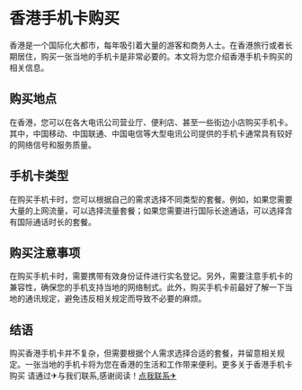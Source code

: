 # 香港手机卡购买

香港是一个国际化大都市，每年吸引着大量的游客和商务人士。在香港旅行或者长期居住，购买一张当地的手机卡是非常必要的。本文将为您介绍香港手机卡购买的相关信息。

## 购买地点

在香港，您可以在各大电讯公司营业厅、便利店、甚至一些街边小店购买手机卡。其中，中国移动、中国联通、中国电信等大型电讯公司提供的手机卡通常具有较好的网络信号和服务质量。

## 手机卡类型

在购买手机卡时，您可以根据自己的需求选择不同类型的套餐。例如，如果您需要大量的上网流量，可以选择流量套餐；如果您需要进行国际长途通话，可以选择含有国际通话时长的套餐。

## 购买注意事项

在购买手机卡时，需要携带有效身份证件进行实名登记。另外，需要注意手机卡的兼容性，确保您的手机支持当地的网络制式。此外，购买手机卡前最好了解一下当地的通讯规定，避免违反相关规定而导致不必要的麻烦。

## 结语

购买香港手机卡并不复杂，但需要根据个人需求选择合适的套餐，并留意相关规定。一张当地的手机卡将为您在香港的生活和工作带来便利。更多关于香港手机卡购买 请通过✈与我们联系,感谢阅读！[点我联系✈](https://my.G208.com)